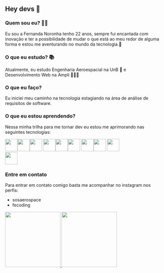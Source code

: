 ## Hey devs 👋
  ### Quem sou eu? 👩🏻
  Eu sou a Fernanda Noronha tenho 22 anos, sempre fui encantada com inovação e ter a possibilidade de mudar o que está ao meu redor de alguma forma e estou me aventurando no mundo da tecnologia.🥰
  ### O que eu estudo? 📚
  Atualmente, eu estudo Engenharia Aeroespacial na UnB 🚀 e Desenvolvimento Web na Ampli 👩🏻‍💻
  ### O que eu faço?
  Eu iniciei meu caminho na tecnologia estagiando na área de análise de requisitos de software.
  ### O que eu estou aprendendo?
  Nessa minha trilha para me tornar dev eu estou me aprimorando nas seguintes tecnologias:

  <img loading="lazy" src="https://cdn.jsdelivr.net/gh/devicons/devicon/icons/git/git-original.svg" width="40" height="40"/><img loading="lazy" src="https://cdn.jsdelivr.net/gh/devicons/devicon/icons/html5/html5-plain.svg" width="40" height="40"/><img loading="lazy" src="https://cdn.jsdelivr.net/gh/devicons/devicon/icons/css3/css3-original.svg" width="40" height="40"/>
  <img loading="lazy" src="https://cdn.jsdelivr.net/gh/devicons/devicon/icons/bootstrap/bootstrap-plain.svg" width="40" height="40"/><img loading="lazy" src="https://cdn.jsdelivr.net/gh/devicons/devicon/icons/javascript/javascript-plain.svg" width="40" height="40"/><img loading="lazy" src="https://cdn.jsdelivr.net/gh/devicons/devicon/icons/jquery/jquery-plain.svg" width="40" height="40"/>
  <img loading="lazy" src="https://cdn.jsdelivr.net/gh/devicons/devicon/icons/python/python-original.svg" width="40" height="40"/><img loading="lazy" src="https://cdn.jsdelivr.net/gh/devicons/devicon/icons/django/django-plain-wordmark.svg" width="40" height="40"/>
  <img loading="lazy" src="https://cdn.jsdelivr.net/gh/devicons/devicon/icons/c/c-original.svg" width="40" height="40"/>  
  <img loading="lazy" src="https://www.php.net/images/logos/new-php-logo.svg" width="40" height="40"/>  
  
          

  ### Entre em contato
  Para entrar em contato comigo basta me acompanhar no instagram nos perfis:
  - sosaerospace
  - fecoding

<div>
<a href="https://github.com/seu-usuário-aqui">
<img loading="lazy" height="180em" src="https://github-readme-stats.vercel.app/api/top-langs/?username=fernoronhacoelho&layout=compact&langs_count=7&theme=dracula"/>
<img loading="lazy" height="180em" src="https://github-readme-stats.vercel.app/api?username=fernoronhacoelho&show_icons=true&theme=dracula&include_all_commits=true&count_private=true"/>
</div>
  
<!--
**fernoronhacoelho/fernoronhacoelho** is a ✨ _special_ ✨ repository because its `README.md` (this file) appears on your GitHub profile.

Here are some ideas to get you started:

- 🔭 I’m currently working on ...
- 🌱 I’m currently learning ...
- 👯 I’m looking to collaborate on ...
- 🤔 I’m looking for help with ...
- 💬 Ask me about ...
- 📫 How to reach me: ...
- 😄 Pronouns: ...
- ⚡ Fun fact: ...
-->
